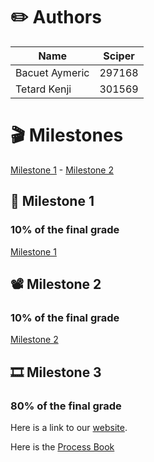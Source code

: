 # ✏️ Authors


Name | Sciper |
--- | --- | 
Bacuet Aymeric | 297168 |
Tetard Kenji | 301569 |

# 🎬 Milestones

[Milestone 1](https://github.com/com-480-data-visualization/project-2023-ak_team/blob/master/Milestone1.md) - [Milestone 2](https://github.com/com-480-data-visualization/project-2023-ak_team/blob/master/Milestone2.md)

## 🎥 Milestone 1
### 10% of the final grade
[Milestone 1](https://github.com/com-480-data-visualization/project-2023-ak_team/blob/master/Milestone1.md)

## 📽️ Milestone 2
### 10% of the final grade
[Milestone 2](https://github.com/com-480-data-visualization/project-2023-ak_team/blob/master/Milestone2.md)

## 🎞️ Milestone 3
### 80% of the final grade
Here is a link to our [website](https://famaqo2000.github.io/Actor-Project.github.io/).

Here is the [Process Book](https://github.com/com-480-data-visualization/project-2023-ak_team/blob/master/ProcessBook.md)
